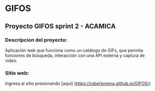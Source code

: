 # GIFOS
## Proyecto GIFOS sprint 2 - ACAMICA

### Descripcion del proyecto:
Aplicación web que funciona como un catálogo de GIFs, que permita funciones de búsqueda, interacción con una API externa y captura de video.

### Sitio web:
Ingresa al sitio presionando [aqui] (https://robertoreina.github.io/GIFOS/)
